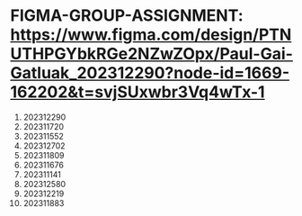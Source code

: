 # FIGMA-GROUP-ASSIGNMENT: https://www.figma.com/design/PTNUTHPGYbkRGe2NZwZOpx/Paul-Gai-Gatluak_202312290?node-id=1669-162202&t=svjSUxwbr3Vq4wTx-1
1. 202312290
2. 202311720
3. 202311552
4. 202312702
5. 202311809
6. 202311676
7. 202311141
8. 202312580
9. 202312219
10. 202311883
